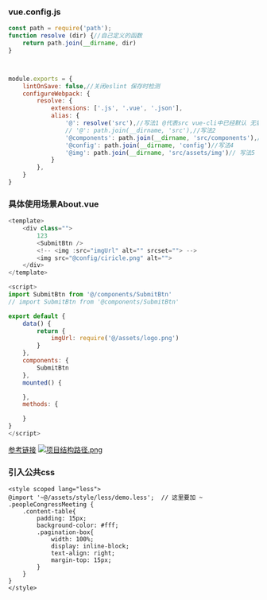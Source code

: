 ### vue.config.js

```javascript
const path = require('path');
function resolve (dir) {//自己定义的函数
    return path.join(__dirname, dir)
}



module.exports = {
	lintOnSave: false,//关闭eslint 保存时检测
	configureWebpack: {
		resolve: {
            extensions: ['.js', '.vue', '.json'],
            alias: {
                '@': resolve('src'),//写法1 @代表src vue-cli中已经默认 无需配置 直接在项目使用如（@/components/HelloWorld.vue）代表src/components/HelloWorld.vue
                // '@': path.join(__dirname, 'src'),//写法2
				'@components': path.join(__dirname, 'src/components'),//写法3
				'@config': path.join(__dirname, 'config')//写法4
                '@img': path.join(__dirname, 'src/assets/img')// 写法5 配置图片的默认路径 <img src="@img/1.png" alt="">
            }
        },
	}
}
```

### 具体使用场景About.vue

```javascript
<template>
    <div class="">
		123
		<SubmitBtn />
		<!-- <img :src="imgUrl" alt="" srcset=""> -->
		<img src="@config/ciricle.png" alt="">
    </div>
</template>

<script>
import SubmitBtn from '@/components/SubmitBtn'
// import SubmitBtn from '@components/SubmitBtn'

export default {
    data() {
        return {
			imgUrl: require('@/assets/logo.png')
        }
	},
	components: {
		SubmitBtn
	},
    mounted() {

    },
    methods: {

    }
}
</script>
```
[参考链接](https://blog.csdn.net/xiazeqiang2018/article/details/81325996?utm_medium=distribute.pc_relevant.none-task-blog-BlogCommendFromMachineLearnPai2-1.channel_param&depth_1-utm_source=distribute.pc_relevant.none-task-blog-BlogCommendFromMachineLearnPai2-1.channel_param)
[![项目结构路径.png](https://s1.ax1x.com/2020/11/11/BjNj1A.png)](https://imgchr.com/i/BjNj1A)



### 引入公共css


```less
<style scoped lang="less">
@import '~@/assets/style/less/demo.less';  // 这里要加 ~  
.peopleCongressMeeting {
    .content-table{
        padding: 15px;
        background-color: #fff;
        .pagination-box{
            width: 100%;
            display: inline-block;
            text-align: right;
            margin-top: 15px;
        }
    }
}
</style>

```
